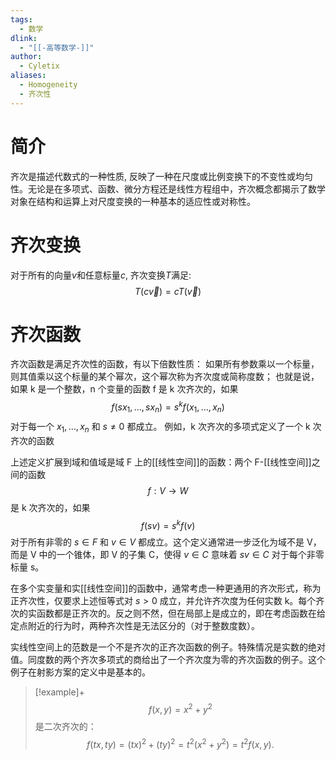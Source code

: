 ```yaml
---
tags:
  - 数学
dlink:
  - "[[-高等数学-]]"
author:
  - Cyletix
aliases:
  - Homogeneity
  - 齐次性
---
```

# 简介
齐次是描述代数式的一种性质, 反映了一种在尺度或比例变换下的不变性或均匀性。无论是在多项式、函数、微分方程还是线性方程组中，齐次概念都揭示了数学对象在结构和运算上对尺度变换的一种基本的适应性或对称性。
# 齐次变换
对于所有的向量$v$和任意标量$c$, 齐次变换$T$满足: 
$$
T(c\vec{v}) = cT(\vec{v})
$$


# 齐次函数
齐次函数是满足齐次性的函数，有以下倍数性质：
如果所有参数乘以一个标量，则其值乘以这个标量的某个幂次，这个幂次称为齐次度或简称度数；
也就是说，如果 k 是一个整数，n 个变量的函数 f 是 k 次齐次的，如果
$$f(sx_{1},\ldots, sx_{n}) = s^{k}f(x_{1},\ldots, x_{n})$$
对于每一个 $x_{1},\ldots, x_{n}$ 和 $s \neq 0$ 都成立。
例如，k 次齐次的多项式定义了一个 k 次齐次的函数

上述定义扩展到域和值域是域 F 上的[[线性空间]]的函数：两个 F-[[线性空间]]之间的函数
$$f : V \to W$$
是 k 次齐次的，如果
$$f(s{v}) = s^{k}f({v})$$
对于所有非零的 $s \in F$ 和 ${v} \in V$ 都成立。这个定义通常进一步泛化为域不是 V，而是 V 中的一个锥体，即 V 的子集 C，使得 ${v} \in C$ 意味着 $s{v} \in C$ 对于每个非零标量 s。

在多个实变量和实[[线性空间]]的函数中，通常考虑一种更通用的齐次形式，称为正齐次性，仅要求上述恒等式对 $s > 0$ 成立，并允许齐次度为任何实数 k。每个齐次的实函数都是正齐次的。反之则不然，但在局部上是成立的，即在考虑函数在给定点附近的行为时，两种齐次性是无法区分的（对于整数度数）。

实线性空间上的范数是一个不是齐次的正齐次函数的例子。特殊情况是实数的绝对值。同度数的两个齐次多项式的商给出了一个齐次度为零的齐次函数的例子。这个例子在射影方案的定义中是基本的。

>[!example]+ 
$$f(x, y) = x^{2} + y^{2}$$
是二次齐次的：
$$f(tx, ty) = (tx)^{2} + (ty)^{2} = t^{2}(x^{2} + y^{2}) = t^{2}f(x, y).$$

